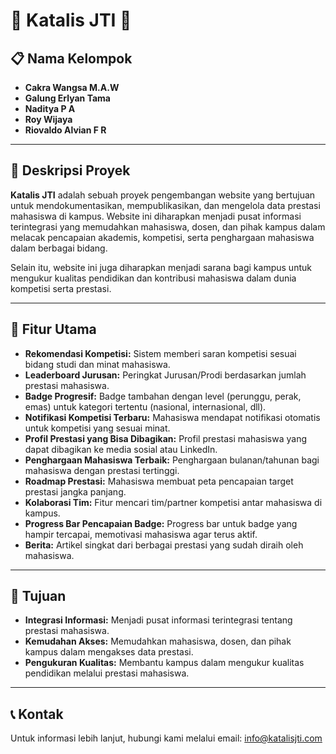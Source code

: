 # 🌟 Katalis JTI 🌟

## 📋 Nama Kelompok
- **Cakra Wangsa M.A.W**
- **Galung Erlyan Tama**
- **Naditya P A**
- **Roy Wijaya**
- **Riovaldo Alvian F R**

---

## 📖 Deskripsi Proyek

**Katalis JTI** adalah sebuah proyek pengembangan website yang bertujuan untuk mendokumentasikan, mempublikasikan, dan mengelola data prestasi mahasiswa di kampus. Website ini diharapkan menjadi pusat informasi terintegrasi yang memudahkan mahasiswa, dosen, dan pihak kampus dalam melacak pencapaian akademis, kompetisi, serta penghargaan mahasiswa dalam berbagai bidang.

Selain itu, website ini juga diharapkan menjadi sarana bagi kampus untuk mengukur kualitas pendidikan dan kontribusi mahasiswa dalam dunia kompetisi serta prestasi.

---

## 🚀 Fitur Utama

- **Rekomendasi Kompetisi:** Sistem memberi saran kompetisi sesuai bidang studi dan minat mahasiswa.
- **Leaderboard Jurusan:** Peringkat Jurusan/Prodi berdasarkan jumlah prestasi mahasiswa.
- **Badge Progresif:** Badge tambahan dengan level (perunggu, perak, emas) untuk kategori tertentu (nasional, internasional, dll).
- **Notifikasi Kompetisi Terbaru:** Mahasiswa mendapat notifikasi otomatis untuk kompetisi yang sesuai minat.
- **Profil Prestasi yang Bisa Dibagikan:** Profil prestasi mahasiswa yang dapat dibagikan ke media sosial atau LinkedIn.
- **Penghargaan Mahasiswa Terbaik:** Penghargaan bulanan/tahunan bagi mahasiswa dengan prestasi tertinggi.
- **Roadmap Prestasi:** Mahasiswa membuat peta pencapaian target prestasi jangka panjang.
- **Kolaborasi Tim:** Fitur mencari tim/partner kompetisi antar mahasiswa di kampus.
- **Progress Bar Pencapaian Badge:** Progress bar untuk badge yang hampir tercapai, memotivasi mahasiswa agar terus aktif.
- **Berita:** Artikel singkat dari berbagai prestasi yang sudah diraih oleh mahasiswa.

---

## 🎯 Tujuan

- **Integrasi Informasi:** Menjadi pusat informasi terintegrasi tentang prestasi mahasiswa.
- **Kemudahan Akses:** Memudahkan mahasiswa, dosen, dan pihak kampus dalam mengakses data prestasi.
- **Pengukuran Kualitas:** Membantu kampus dalam mengukur kualitas pendidikan melalui prestasi mahasiswa.

---

## 📞 Kontak

Untuk informasi lebih lanjut, hubungi kami melalui email: [info@katalisjti.com](mailto:info@katalisjti.com)

